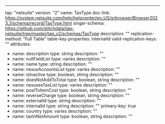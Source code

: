 ---
tap: "netsuite"
version: "2"
name: TaxType
doc-link: https://system.netsuite.com/help/helpcenter/en_US/srbrowser/Browser2023_1/schema/record/TaxType.html
singer-schema: https://github.com/stitchdata/tap-netsuite/tree/master/tap_v2/schemas/TaxType
description: ""
replication-method: "Full Table"
table-key-properties: internalId
valid-replication-keys: ""
attributes:
- name: description
  type: string
  description: ""
- name: nullFieldList
  type: varies
  description: ""
- name: name
  type: string
  description: ""
- name: nexusAccountsList
  type: varies
  description: ""
- name: isInactive
  type: boolean, string
  description: ""
- name: doesNotAddToTotal
  type: boolean, string
  description: ""
- name: nexusesTaxList
  type: varies
  description: ""
- name: postToItemCost
  type: boolean, string
  description: ""
- name: reverseCharge
  type: boolean, string
  description: ""
- name: externalId
  type: string
  description: ""
- name: internalId
  type: string
  description: ""
  primary-key: true
- name: country
  type: varies
  description: ""
- name: taxInNetAmount
  type: boolean, string
  description: ""
